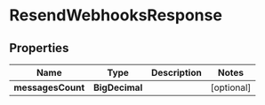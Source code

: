 

# ResendWebhooksResponse


## Properties

| Name | Type | Description | Notes |
|------------ | ------------- | ------------- | -------------|
|**messagesCount** | **BigDecimal** |  |  [optional] |



